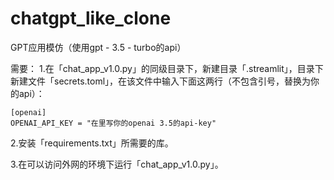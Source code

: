 # chatgpt_like_clone
GPT应用模仿（使用gpt - 3.5 - turbo的api）

需要：
1.在「chat_app_v1.0.py」的同级目录下，新建目录「.streamlit」，目录下新建文件「secrets.toml」，在该文件中输入下面这两行（不包含引号，替换为你的api）：
```
[openai]
OPENAI_API_KEY = "在里写你的openai 3.5的api-key"
```

2.安装「requirements.txt」所需要的库。

3.在可以访问外网的环境下运行「chat_app_v1.0.py」。
